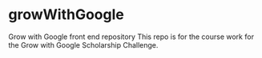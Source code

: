 # growWithGoogle
Grow with Google front end repository
 This repo is for the course work for the Grow with Google Scholarship Challenge.
